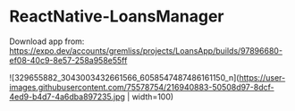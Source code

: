 # ReactNative-LoansManager
Download app from: 
https://expo.dev/accounts/gremliss/projects/LoansApp/builds/97896680-ef08-40c9-8e57-258a958e55ff

![329655882_3043003432661566_6058547487486161150_n](https://user-images.githubusercontent.com/75578754/216940883-50508d97-8dcf-4ed9-b4d7-4a6dba897235.jpg | width=100)
